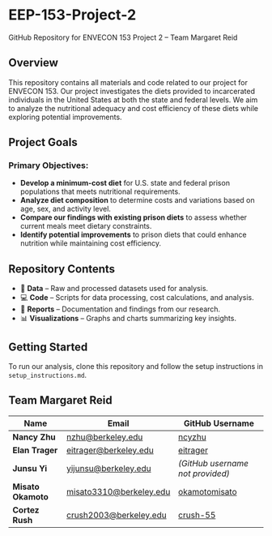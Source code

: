 # EEP-153-Project-2
GitHub Repository for ENVECON 153 Project 2 – Team Margaret Reid

## Overview  
This repository contains all materials and code related to our project for ENVECON 153. Our project investigates the diets provided to incarcerated individuals in the United States at both the state and federal levels. We aim to analyze the nutritional adequacy and cost efficiency of these diets while exploring potential improvements.  

## Project Goals  

### Primary Objectives:  
- **Develop a minimum-cost diet** for U.S. state and federal prison populations that meets nutritional requirements.  
- **Analyze diet composition** to determine costs and variations based on age, sex, and activity level.  
- **Compare our findings with existing prison diets** to assess whether current meals meet dietary constraints.  
- **Identify potential improvements** to prison diets that could enhance nutrition while maintaining cost efficiency.  

## Repository Contents  
- 📂 **Data** – Raw and processed datasets used for analysis.  
- 💻 **Code** – Scripts for data processing, cost calculations, and analysis.  
- 📄 **Reports** – Documentation and findings from our research.  
- 📊 **Visualizations** – Graphs and charts summarizing key insights.  

## Getting Started  
To run our analysis, clone this repository and follow the setup instructions in `setup_instructions.md`.  

## Team Margaret Reid  

| Name          | Email                      | GitHub Username  |  
|--------------|----------------------------|------------------|  
| **Nancy Zhu**   | nzhu@berkeley.edu          | [ncyzhu](https://github.com/ncyzhu) |  
| **Elan Trager** | eitrager@berkeley.edu      | [eitrager](https://github.com/eitrager) |  
| **Junsu Yi**    | yijunsu@berkeley.edu       | *(GitHub username not provided)* |  
| **Misato Okamoto** | misato3310@berkeley.edu | [okamotomisato](https://github.com/okamotomisato) |  
| **Cortez Rush** | crush2003@berkeley.edu     | [crush-55](https://github.com/crush-55) |  
